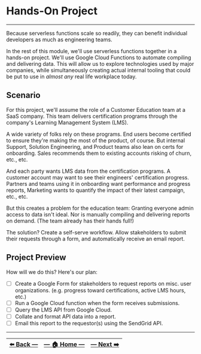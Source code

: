 # Hands-On Project
---

Because serverless functions scale so readily, they can benefit individual developers as much as engineering teams.

In the rest of this module, we'll use serverless functions together in a hands-on project. We'll use Google Cloud Functions to automate compiling and delivering data. This will allow us to explore technologies used by major companies, while simultaneously creating actual internal tooling that could be put to use in _almost any_ real life workplace today.

## Scenario

For this project, we'll assume the role of a Customer Education team at a SaaS company. This team delivers certification programs through the company's Learning Management System (LMS).

A wide variety of folks rely on these programs. End users become certified to ensure they're making the most of the product, of course. But internal Support, Solution Engineering, and Product teams also lean on certs for onboarding. Sales recommends them to existing accounts risking of churn, etc., etc.

And each party wants LMS data from the certification programs. A customer account may want to see their engineers' certification progress. Partners and teams using it in onboarding want performance and progress reports, Marketing wants to quantify the impact of their latest campaign, etc., etc.

But this creates a problem for the education team: Granting everyone admin access to data isn't ideal. Nor is manually compiling and delivering reports on demand. (The team already has their hands full!)

The solution? Create a self-serve workflow. Allow stakeholders to submit their requests through a form, and automatically receive an email report.

## Project Preview

How will we do this? Here's our plan:

- [ ] Create a Google Form for stakeholders to request reports on misc. user organizations.  (e.g. progress toward certifications, active LMS hours, etc.)
- [ ] Run a Google Cloud function when the form receives submissions.
- [ ] Query the LMS API from Google Cloud.
- [ ] Collate and format API data into a report.
- [ ] Email this report to the requestor(s) using the SendGrid API.

---

| [⬅️  Back —]() | [— 🏠 Home —](https://github.com/courtneyphillips/project-canis-educere) | [— Next  ➡️]() |
| --- | --- | --- |
